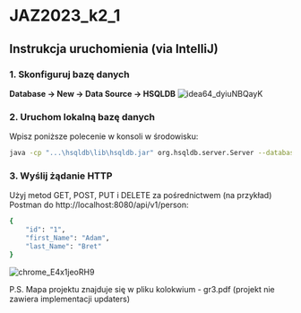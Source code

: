 # JAZ2023_k2_1

## Instrukcja uruchomienia (via IntelliJ)

### 1. Skonfiguruj bazę danych
**Database -> New -> Data Source -> HSQLDB**
![idea64_dyiuNBQayK](https://github.com/s20488/JAZ/assets/56721899/629a8778-2ddf-481c-b037-a2cb82aaee10)

### 2. Uruchom lokalną bazę danych
Wpisz poniższe polecenie w konsoli w środowisku:

```bash
java -cp "...\hsqldb\lib\hsqldb.jar" org.hsqldb.server.Server --database.0 "file:workdb" --dbname.0 workdb --port 9002
```

### 3. Wyślij żądanie HTTP
Użyj metod GET, POST, PUT i DELETE za pośrednictwem (na przykład) Postman do http://localhost:8080/api/v1/person:

```bash
{
    "id": "1",
    "first_Name": "Adam",
    "last_Name": "Bret"
}
```
![chrome_E4x1jeoRH9](https://github.com/s20488/JAZ/assets/56721899/1df04645-e919-46c0-aeb7-0a600ba6e830)

P.S. Mapa projektu znajduje się w pliku kolokwium - gr3.pdf (projekt nie zawiera implementacji updaters)

